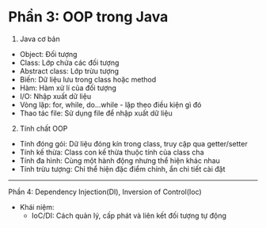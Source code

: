 # Phần 3: OOP trong Java

1. Java cơ bản

- Object: Đối tượng
- Class: Lớp chứa các đối tượng
- Abstract class: Lớp trừu tượng
- Biến: Dữ liệu lưu trong class hoặc method
- Hàm: Hàm xử lí của đối tượng
- I/O: Nhập xuất dữ liệu
- Vòng lặp: for, while, do...while - lặp theo điều kiện gì đó
- Thao tác file: Sử dụng file để nhập xuất dữ liệu

2. Tính chất OOP
- Tính đóng gói: Dữ liệu đóng kín trong class, truy cập qua getter/setter
- Tính kế thừa: Class con kế thừa thuộc tính của class cha
- Tính đa hình: Cùng một hành động nhưng thể hiện khác nhau
- Tính trừu tượng: Chỉ thể hiện đặc điểm chính, ẩn chi tiết cài đặt

---
Phần 4: Dependency Injection(DI), Inversion of Control(Ioc)
* Khái niệm:
  - IoC/DI: Cách quản lý, cấp phát và liên kết đối tượng tự động
